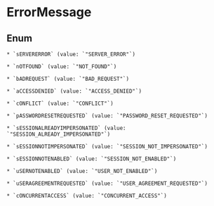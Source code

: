 
# ErrorMessage

## Enum


    * `sERVERERROR` (value: `"SERVER_ERROR"`)

    * `nOTFOUND` (value: `"NOT_FOUND"`)

    * `bADREQUEST` (value: `"BAD_REQUEST"`)

    * `aCCESSDENIED` (value: `"ACCESS_DENIED"`)

    * `cONFLICT` (value: `"CONFLICT"`)

    * `pASSWORDRESETREQUESTED` (value: `"PASSWORD_RESET_REQUESTED"`)

    * `sESSIONALREADYIMPERSONATED` (value: `"SESSION_ALREADY_IMPERSONATED"`)

    * `sESSIONNOTIMPERSONATED` (value: `"SESSION_NOT_IMPERSONATED"`)

    * `sESSIONNOTENABLED` (value: `"SESSION_NOT_ENABLED"`)

    * `uSERNOTENABLED` (value: `"USER_NOT_ENABLED"`)

    * `uSERAGREEMENTREQUESTED` (value: `"USER_AGREEMENT_REQUESTED"`)

    * `cONCURRENTACCESS` (value: `"CONCURRENT_ACCESS"`)



